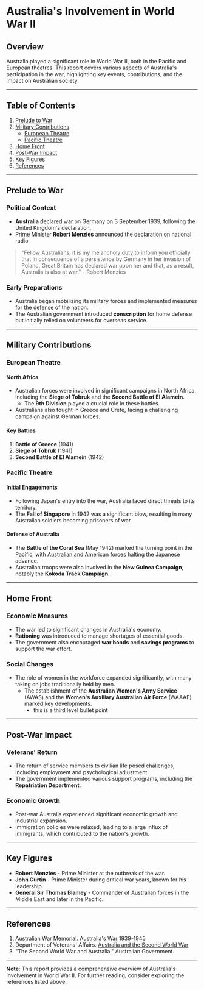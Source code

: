 # Australia's Involvement in World War II

## Overview
Australia played a significant role in World War II, both in the Pacific and European theatres. This report covers various aspects of Australia's participation in the war, highlighting key events, contributions, and the impact on Australian society.

---

## Table of Contents
1. [Prelude to War](#prelude-to-war)
2. [Military Contributions](#military-contributions)
    - [European Theatre](#european-theatre)
    - [Pacific Theatre](#pacific-theatre)
3. [Home Front](#home-front)
4. [Post-War Impact](#post-war-impact)
5. [Key Figures](#key-figures)
6. [References](#references)

---

## Prelude to War
### Political Context
- **Australia** declared war on Germany on 3 September 1939, following the United Kingdom's declaration.
- Prime Minister **Robert Menzies** announced the declaration on national radio.

> "Fellow Australians, it is my melancholy duty to inform you officially that in consequence of a persistence by Germany in her invasion of Poland, Great Britain has declared war upon her and that, as a result, Australia is also at war." - Robert Menzies

### Early Preparations
- Australia began mobilizing its military forces and implemented measures for the defense of the nation.
- The Australian government introduced **conscription** for home defense but initially relied on volunteers for overseas service.

---

## Military Contributions

### European Theatre
#### North Africa
- Australian forces were involved in significant campaigns in North Africa, including the **Siege of Tobruk** and the **Second Battle of El Alamein**.
    - The **9th Division** played a crucial role in these battles.
- Australians also fought in Greece and Crete, facing a challenging campaign against German forces.

#### Key Battles
1. **Battle of Greece** (1941)
2. **Siege of Tobruk** (1941)
3. **Second Battle of El Alamein** (1942)

### Pacific Theatre
#### Initial Engagements
- Following Japan's entry into the war, Australia faced direct threats to its territory.
- The **Fall of Singapore** in 1942 was a significant blow, resulting in many Australian soldiers becoming prisoners of war.

#### Defense of Australia
- The **Battle of the Coral Sea** (May 1942) marked the turning point in the Pacific, with Australian and American forces halting the Japanese advance.
- Australian troops were also involved in the **New Guinea Campaign**, notably the **Kokoda Track Campaign**.

---

## Home Front
### Economic Measures
- The war led to significant changes in Australia's economy.
- **Rationing** was introduced to manage shortages of essential goods.
- The government also encouraged **war bonds** and **savings programs** to support the war effort.

### Social Changes
- The role of women in the workforce expanded significantly, with many taking on jobs traditionally held by men.
    - The establishment of the **Australian Women's Army Service** (AWAS) and the **Women's Auxiliary Australian Air Force** (WAAAF) marked key developments.
        - this is a third level bullet point

---

## Post-War Impact
### Veterans' Return
- The return of service members to civilian life posed challenges, including employment and psychological adjustment.
- The government implemented various support programs, including the **Repatriation Department**.

### Economic Growth
- Post-war Australia experienced significant economic growth and industrial expansion.
- Immigration policies were relaxed, leading to a large influx of immigrants, which contributed to the nation's growth.

---

## Key Figures
- **Robert Menzies** - Prime Minister at the outbreak of the war.
- **John Curtin** - Prime Minister during critical war years, known for his leadership.
- **General Sir Thomas Blamey** - Commander of Australian forces in the Middle East and later in the Pacific.

---

## References
1. Australian War Memorial. [Australia's War 1939-1945](https://www.awm.gov.au/articles/second-world-war)
2. Department of Veterans' Affairs. [Australia and the Second World War](https://anzacportal.dva.gov.au/wars-and-missions/ww2)
3. "The Second World War and Australia," Australian Government. 

---

**Note**: This report provides a comprehensive overview of Australia's involvement in World War II. For further reading, consider exploring the references listed above.
